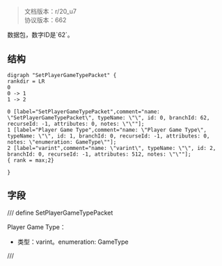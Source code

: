 # <!-- md:samp SetPlayerGameTypePacket -->

> 文档版本：r/20_u7<br/>协议版本：662

<!-- md:samp SetPlayerGameTypePacket -->数据包，数字ID是`62`。

## 结构

```viz
digraph "SetPlayerGameTypePacket" {
rankdir = LR
0
0 -> 1
1 -> 2

0 [label="SetPlayerGameTypePacket",comment="name: \"SetPlayerGameTypePacket\", typeName: \"\", id: 0, branchId: 62, recurseId: -1, attributes: 0, notes: \"\""];
1 [label="Player Game Type",comment="name: \"Player Game Type\", typeName: \"\", id: 1, branchId: 0, recurseId: -1, attributes: 0, notes: \"enumeration: GameType\""];
2 [label="varint",comment="name: \"varint\", typeName: \"\", id: 2, branchId: 0, recurseId: -1, attributes: 512, notes: \"\""];
{ rank = max;2}

}

```

## 字段

/// define
SetPlayerGameTypePacket

Player Game Type：<!-- md:samp varint -->

- 类型：varint。enumeration: GameType


///
